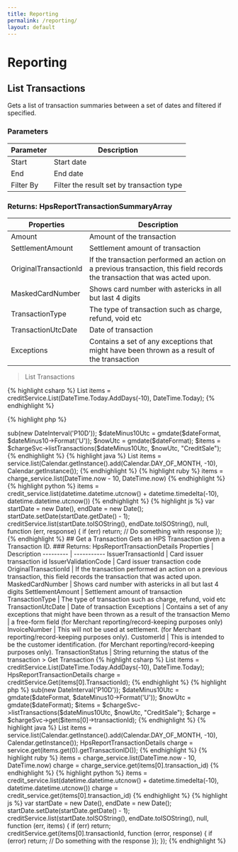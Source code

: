 ```yaml
---
title: Reporting
permalink: /reporting/
layout: default
---
```


# Reporting

## List Transactions

Gets a list of transaction summaries between a set of dates and filtered if specified.

### Parameters

Parameter | Description
--------- | -----------
Start | Start date
End | End date
Filter By | Filter the result set by transaction type

### Returns: HpsReportTransactionSummaryArray

Properties | Description
--------- | -----------
Amount | Amount of the transaction
SettlementAmount | Settlement amount of transaction
OriginalTransactionId | If the transaction performed an action on a previous transaction, this field records the transaction that was acted upon.
MaskedCardNumber | Shows card number with astericks in all but last 4 digits
TransactionType | The type of transaction such as charge, refund, void etc
TransactionUtcDate | Date of transaction
Exceptions | Contains a set of any exceptions that might have been thrown as a result of the transaction

> List Transactions

{% highlight csharp %}
List<HpsReportTransactionSummary> items = creditService.List(DateTime.Today.AddDays(-10), DateTime.Today);
{% endhighlight %}

{% highlight php %}
<?php
$dateFormat = 'Y-m-d\TH:i:s.00\Z';
$dateMinus10 = new DateTime();
$dateMinus10->sub(new DateInterval('P10D'));
$dateMinus10Utc = gmdate($dateFormat, $dateMinus10->Format('U'));
$nowUtc = gmdate($dateFormat);

$items = $chargeSvc->listTransactions($dateMinus10Utc, $nowUtc, "CreditSale");
{% endhighlight %}

{% highlight java %}
List<HpsReportTransactionSummary> items = service.list(Calendar.getInstance().add(Calendar.DAY_OF_MONTH, -10), Calendar.getInstance());
{% endhighlight %}

{% highlight ruby %}
items = charge_service.list(DateTime.now - 10, DateTime.now)
{% endhighlight %}

{% highlight python %}
items = credit_service.list(datetime.datetime.utcnow() + datetime.timedelta(-10), datetime.datetime.utcnow())
{% endhighlight %}

{% highlight js %}
var startDate = new Date(), endDate = new Date();
startDate.setDate(startDate.getDate() - 1);

creditService.list(startDate.toISOString(), endDate.toISOString(), null, function (err, response) {
  if (err) return;
  // Do something with response
});
{% endhighlight %}

## Get a Transaction

Gets an HPS Transaction given a Transaction ID.

### Returns: HpsReportTransactionDetails

Properties | Description
--------- | -----------
IssuerTransactionId | Card issuer transaction id
IssuerValidationCode | Card issuer transaction code
OriginalTransactionId | If the transaction performed an action on a previous transaction, this field records the transaction that was acted upon.
MaskedCardNumber | Shows card number with astericks in all but last 4 digits
SettlementAmount | Settlement amount of transaction
TransactionType | The type of transaction such as charge, refund, void etc
TransactionUtcDate | Date of transaction
Exceptions | Contains a set of any exceptions that might have been thrown as a result of the transaction
Memo | a free-form field (for Merchant reporting/record-keeping purposes only)
InvoiceNumber | This will not be used at settlement. (for Merchant reporting/record-keeping purposes only).
CustomerId | This is intended to be the customer identification. (for Merchant reporting/record-keeping purposes only).
TransactionStatus | String returning the status of the transaction

> Get Transaction

{% highlight csharp %}
List<HpsReportTransactionSummary> items = creditService.List(DateTime.Today.AddDays(-10), DateTime.Today);

HpsReportTransactionDetails charge = creditService.Get(items[0].TransactionId);
{% endhighlight %}

{% highlight php %}
<?php
$dateFormat = 'Y-m-d\TH:i:s.00\Z';
$dateMinus10 = new DateTime();
$dateMinus10->sub(new DateInterval('P10D'));
$dateMinus10Utc = gmdate($dateFormat, $dateMinus10->Format('U'));
$nowUtc = gmdate($dateFormat);

$items = $chargeSvc->listTransactions($dateMinus10Utc, $nowUtc, "CreditSale");

$charge = $chargeSvc->get($items[0]->transactionId);
{% endhighlight %}

{% highlight java %}
List<HpsReportTransactionSummary> items = service.list(Calendar.getInstance().add(Calendar.DAY_OF_MONTH, -10), Calendar.getInstance());

HpsReportTransactionDetails charge = service.get(items.get(0).getTransactionID());
{% endhighlight %}

{% highlight ruby %}
items = charge_service.list(DateTime.now - 10, DateTime.now)

charge = charge_service.get(items[0].transaction_id)
{% endhighlight %}

{% highlight python %}
items = credit_service.list(datetime.datetime.utcnow() + datetime.timedelta(-10), datetime.datetime.utcnow())
charge = credit_service.get(items[0].transaction_id)
{% endhighlight %}

{% highlight js %}
var startDate = new Date(), endDate = new Date();
startDate.setDate(startDate.getDate() - 1);

creditService.list(startDate.toISOString(), endDate.toISOString(), null, function (err, items) {
  if (err) return;
  creditService.get(items[0].transactionId, function (error, response) {
    if (error) return;
    // Do something with the response
  });
});
{% endhighlight %}
